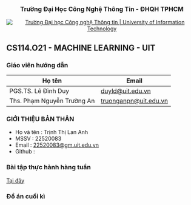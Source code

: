 <h3 align="center" font-size= 14px;><b>Trường Đại Học Công Nghệ Thông Tin - ĐHQH TPHCM</b></h3>
<p align="center">
  <a href="https://www.uit.edu.vn/" title="Trường Đại học Công nghệ Thông tin" style="border: 5;">
    <img src="https://i.imgur.com/WmMnSRt.png" alt="Trường Đại học Công nghệ Thông tin | University of Information Technology">
  </a>
</p>

## **CS114.O21 - MACHINE LEARNING - UIT**

### Giáo viên hướng dẫn

Họ tên | Email
--- | --- 
PGS.TS. Lê Đình Duy | duyld@uit.edu.vn
Ths. Phạm Nguyễn Trường An | truonganpn@uit.edu.vn

### GIỚI THIỆU BẢN THÂN
- Họ và tên : Trịnh Thị Lan Anh
- MSSV : 22520083
- Email : 22520083@gm.uit.edu.vn
- Github : 

### Bài tập thực hành hàng tuần
[Tại đây](./)

### Đồ án cuối kì
